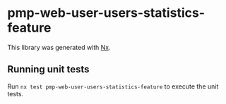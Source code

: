# pmp-web-user-users-statistics-feature

This library was generated with [Nx](https://nx.dev).

## Running unit tests

Run `nx test pmp-web-user-users-statistics-feature` to execute the unit tests.
